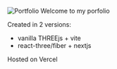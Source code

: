 ![Portfolio](https://github.com/user-attachments/assets/ce70a3b0-0944-4721-89d1-6ae899efbf91)
Welcome to my porfolio


Created in 2 versions: 
- vanilla THREEjs + vite
- react-three/fiber + nextjs

Hosted on Vercel
